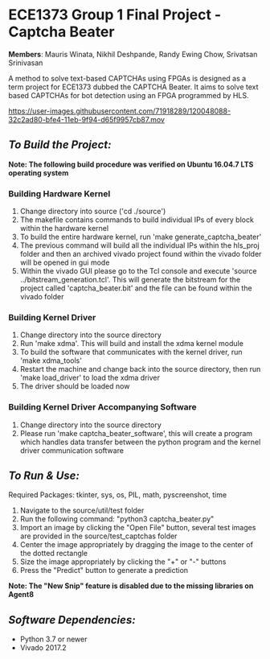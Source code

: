 # ECE1373 Group 1 Final Project - Captcha Beater
**Members**: 
  Mauris Winata,
  Nikhil Deshpande,
  Randy Ewing Chow,
  Srivatsan Srinivasan
  
A method to solve text-based CAPTCHAs using FPGAs is designed as a term project for ECE1373 dubbed the CAPTCHA Beater. It aims to solve text based CAPTCHAs for bot detection using an FPGA programmed by HLS. 


https://user-images.githubusercontent.com/71918289/120048088-32c2ad80-bfe4-11eb-9f94-d65f9957cb87.mov

*To Build the Project:*
-
**Note: The following build procedure was verified on Ubuntu 16.04.7 LTS operating system**

### Building Hardware Kernel ###
1. Change directory into source ('cd ./source')
2. The makefile contains commands to build individual IPs of every block within the hardware kernel
3. To build the entire hardware kernel, run 'make generate_captcha_beater'
4. The previous command will build all the individual IPs within the hls_proj folder and 
   then an archived vivado project found within the vivado folder will be opened in gui mode
5. Within the vivado GUI please go to the Tcl console and execute 'source ../bitstream_generation.tcl'. This will
   generate the bitstream for the project called 'captcha_beater.bit' and the file can be found within
   the vivado folder

### Building Kernel Driver ###
1. Change directory into the source directory
2. Run 'make xdma'. This will build and install the xdma kernel module
3. To build the software that communicates with the kernel driver, run 'make xdma_tools'
4. Restart the machine and change back into the source directory, then run 'make load_driver' to load the xdma driver
5. The driver should be loaded now

### Building Kernel Driver Accompanying Software ###
1. Change directory into the source directory
2. Please run 'make captcha_beater_software', this will create a program which handles data transfer between the python program
   and the kernel driver communication software

*To Run & Use:*
-
Required Packages:  tkinter, sys, os, PIL, math, pyscreenshot, time
1. Navigate to the source/util/test folder
2. Run the following command: "python3 captcha_beater.py"
3. Import an image by clicking the "Open File" button, several test images are provided in the source/test_captchas folder
4. Center the image appropriately by dragging the image to the center of the dotted rectangle 
5. Size the image appropriately by clicking the "+" or "-" buttons
6. Press the "Predict" button to generate a prediction

**Note: The "New Snip" feature is disabled due to the missing libraries on Agent8**


*Software Dependencies:*
-
- Python 3.7 or newer
- Vivado 2017.2

